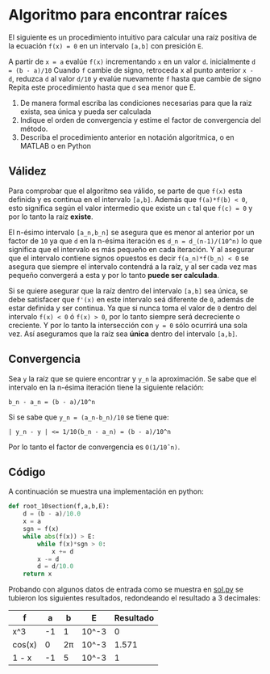 # Algoritmo para encontrar raíces

El siguiente es un procedimiento intuitivo para calcular una raíz positiva de la ecuación `f(x) = 0` en un intervalo `[a,b]` con presición `E`.

A partir de `x = a` evalúe `f(x)` incrementando `x` en un valor `d`. inicialmente `d = (b - a)/10` Cuando `f` cambie de signo, retroceda x al punto anterior `x - d`, reduzca `d` al valor `d/10` y evalúe nuevamente `f` hasta que cambie de signo Repita este procedimiento hasta que `d` sea menor que E. 

1. De manera formal escriba las condiciones necesarias para que la raiz exista, sea única y pueda ser calculada 
2. Indique el orden de convergencia y estime el factor de convergencia del método. 
3. Describa el procedimiento anterior en notación algoritmica, o en MATLAB o en Python 

## Válidez

Para comprobar que el algoritmo sea válido, se parte de que `f(x)` esta definida y es continua en el intervalo `[a,b]`. Además que `f(a)*f(b) < 0`, esto significa según el valor intermedio que existe un `c` tal que `f(c) = 0` y por lo tanto la raíz **existe**.

El n-ésimo intervalo `[a_n,b_n]` se asegura que es menor al anterior por un factor de `10` ya que `d` en la n-ésima iteración es `d_n = d_(n-1)/(10^n)` lo que significa que el intervalo es más pequeño en cada iteración. Y al asegurar que el intervalo contiene signos opuestos es decir `f(a_n)*f(b_n) < 0` se asegura que siempre el intervalo contendrá a la raíz, y al ser cada vez mas pequeño convergerá a esta y por lo tanto **puede ser calculada**.

Si se quiere asegurar que la raíz dentro del intervalo `[a,b]` sea única, se debe satisfacer que `f'(x)` en este intervalo seá diferente de `0`, además de estar definida y ser continua. Ya que si nunca toma el valor de `0` dentro del intervalo `f(x) < 0` ó `f(x) > 0`, por lo tanto siempre será decreciente o creciente. Y por lo tanto la intersección con `y = 0` sólo ocurrirá una sola vez. Así aseguramos que la raíz sea **única** dentro del intervalo `[a,b]`.

## Convergencia

Sea `y` la raíz que se quiere encontrar y `y_n` la aproximación. Se sabe que el intervalo en la n-ésima iteración tiene la siguiente relación:

```
b_n - a_n = (b - a)/10^n 
```

Si se sabe que `y_n = (a_n-b_n)/10` se tiene que:

```
| y_n - y | <= 1/10(b_n - a_n) = (b - a)/10^n
```

Por lo tanto el factor de convergencia es `O(1/10ˆn)`.

## Código

A continuación se muestra una implementación en python:

```python
def root_10section(f,a,b,E):
	d = (b - a)/10.0
	x = a
	sgn = f(x)
	while abs(f(x)) > E:
		while f(x)*sgn > 0:
			x += d
		x -= d
		d = d/10.0
	return x
```

Probando con algunos datos de entrada como se muestra en [sol.py](sol.py) se tubieron los siguientes resultados, redondeando el resultado a 3 decimales:

f 		|a 		|b 		|E 	 	|Resultado 	
------- | ----- | ----- | ----- | ---- 
x^3     | -1 	| 1 	| 10^-3 | 0 	 
cos(x)  | 0 	| 2π 	| 10^-3 | 1.571 	 
1 - x   | -1 	| 5 	| 10^-3 | 1 	 
